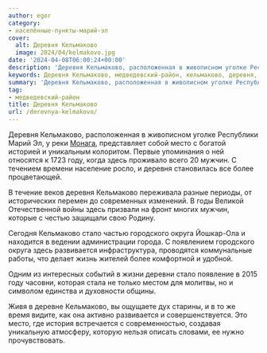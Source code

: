 ```yaml
---
author: egor
category:
- населённые-пункты-марий-эл
cover:
  alt: Деревня Кельмаково
  image: 2024/04/kelmakovo.jpg
date: '2024-04-08T06:00:24+00:00'
description: 'Деревня Кельмаково, расположенная в живописном уголке Республики Марий Эл, у реки Монага, представляет собой место с богатой историей и уникальным...'
keywords: Деревня Кельмаково, медведевский-район, кельмаково, деревня, место, году, мужчин, стало, городского, округа, развивается, расположенная, живописном, уголке, республики, марий, реки
summary: 'Деревня Кельмаково, расположенная в живописном уголке Республики Марий Эл, у реки Монага, представляет собой место с богатой историей и уникальным...'
tag:
- медведевский-район
title: Деревня Кельмаково
url: /derevnya-kelmakovo/
---
```


Деревня Кельмаково, расположенная в живописном уголке Республики Марий Эл, у реки [Монага](/monaga/), представляет собой место с богатой историей и уникальным колоритом. Первые упоминания о ней относятся к 1723 году, когда здесь проживало всего 20 мужчин. С течением времени население росло, и деревня становилась все более процветающей.

В течение веков деревня Кельмаково переживала разные периоды, от исторических перемен до современных изменений. В годы Великой Отечественной войны здесь призвали на фронт многих мужчин, которые с честью защищали свою Родину.

Сегодня Кельмаково стало частью городского округа Йошкар-Ола и находится в ведении администрации города. С появлением городского округа здесь развивается инфраструктура, проводятся коммунальные работы, что делает жизнь жителей более комфортной и удобной.

Одним из интересных событий в жизни деревни стало появление в 2015 году часовни, которая стала не только местом для молитвы, но и символом единства и духовности общины.

Живя в деревне Кельмаково, вы ощущаете дух старины, и в то же время видите, как она активно развивается и совершенствуется. Это место, где история встречается с современностью, создавая уникальную атмосферу, которую нельзя описать словами, ее нужно прочувствовать.
